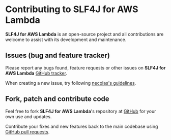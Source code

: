 # Contributing to SLF4J for AWS Lambda

**SLF4J for AWS Lambda** is an open-source project and all contributions
are welcome to assist with its development and maintenance.

## Issues (bug and feature tracker)

Please report any bugs found, feature requests or other issues on
**SLF4J for AWS Lambda** [GitHub tracker][github-issues].

When creating a new issue,
try following [necolas's guidelines][issue-guidelines].

## Fork, patch and contribute code

Feel free to fork **SLF4J for AWS Lambda**'s repository
at [GitHub][github-project] for your own use and updates.

Contribute your fixes and new features back to the main codebase using
[GitHub pull requests][github-pull-requests].

[github-issues]: https://github.com/vitalijr2/aws-lambda-slf4j/issues
[issue-guidelines]: http://github.com/necolas/issue-guidelines/#readme
[github-project]: https://github.com/vitalijr2/aws-lambda-slf4j
[github-pull-requests]: https://docs.github.com/en/github/collaborating-with-pull-requests/proposing-changes-to-your-work-with-pull-requests/creating-a-pull-request
